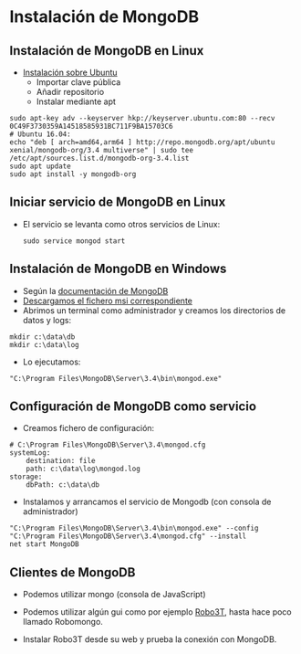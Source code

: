 # Instalación de MongoDB



## Instalación de MongoDB en Linux

- [Instalación sobre Ubuntu](https://docs.mongodb.com/manual/tutorial/install-mongodb-on-ubuntu/)
  - Importar clave pública
  - Añadir repositorio
  - Instalar mediante apt
  
```
sudo apt-key adv --keyserver hkp://keyserver.ubuntu.com:80 --recv 0C49F3730359A14518585931BC711F9BA15703C6
# Ubuntu 16.04:
echo "deb [ arch=amd64,arm64 ] http://repo.mongodb.org/apt/ubuntu xenial/mongodb-org/3.4 multiverse" | sudo tee /etc/apt/sources.list.d/mongodb-org-3.4.list
sudo apt update
sudo apt install -y mongodb-org
```



## Iniciar servicio de MongoDB en Linux
* El servicio se levanta como otros servicios de Linux:

  ```
  sudo service mongod start
  ```



## Instalación de MongoDB en Windows
- Según la [documentación de MongoDB](https://docs.mongodb.com/manual/tutorial/install-mongodb-on-windows/)
- [Descargamos el fichero msi correspondiente](https://www.mongodb.com/download-center#community)
- Abrimos un terminal como administrador y creamos los directorios de datos y logs:
```
mkdir c:\data\db
mkdir c:\data\log
```
- Lo ejecutamos:
```
"C:\Program Files\MongoDB\Server\3.4\bin\mongod.exe"
```



## Configuración de MongoDB como servicio
- Creamos fichero de configuración:
```
# C:\Program Files\MongoDB\Server\3.4\mongod.cfg
systemLog:
    destination: file
    path: c:\data\log\mongod.log
storage:
    dbPath: c:\data\db
```

- Instalamos y arrancamos el servicio de Mongodb (con consola de administrador)

```
"C:\Program Files\MongoDB\Server\3.4\bin\mongod.exe" --config "C:\Program Files\MongoDB\Server\3.4\mongod.cfg" --install
net start MongoDB
```



## Clientes de MongoDB
- Podemos utilizar mongo (consola de JavaScript)

- Podemos utilizar algún gui como por ejemplo [Robo3T](https://robomongo.org/), hasta hace poco llamado Robomongo.

- Instalar Robo3T desde su web y prueba la conexión con MongoDB.











